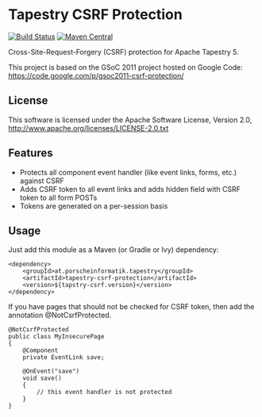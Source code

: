Tapestry CSRF Protection
========================

[![Build Status](https://travis-ci.org/porscheinformatik/tapestry-csrf-protection.png?branch=master)](https://travis-ci.org/porscheinformatik/tapestry-csrf-protection)
[![Maven Central](https://img.shields.io/maven-central/v/at.porscheinformatik.tapestry/tapestry-csrf-protection)](https://search.maven.org/artifact/at.porscheinformatik.tapestry/tapestry-csrf-protection)

Cross-Site-Request-Forgery (CSRF) protection for Apache Tapestry 5.

This project is based on the GSoC 2011 project hosted on Google Code: https://code.google.com/p/gsoc2011-csrf-protection/

## License

This software is licensed under the Apache Software License, Version 2.0, http://www.apache.org/licenses/LICENSE-2.0.txt

## Features

 - Protects all component event handler (like event links, forms, etc.) against CSRF
 - Adds CSRF token to all event links and adds hidden field with CSRF token to all form POSTs
 - Tokens are generated on a per-session basis

## Usage

Just add this module as a Maven (or Gradle or Ivy) dependency: 

	<dependency>
		<groupId>at.porscheinformatik.tapestry</groupId>
		<artifactId>tapestry-csrf-protection</artifactId>
		<version>${tapstry-csrf.version}</version>
	</dependency>
	
If you have pages that should not be checked for CSRF token, then add the annotation @NotCsrfProtected.

	@NotCsrfProtected
	public class MyInsecurePage	
	{
		@Component
		private EventLink save;

		@OnEvent("save")
		void save() 
		{
			// this event handler is not protected
		}
	}
